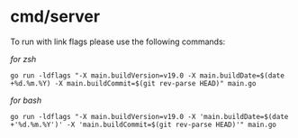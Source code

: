 # cmd/server

To run with link flags please use the following commands:

*for zsh*
```
go run -ldflags "-X main.buildVersion=v19.0 -X main.buildDate=$(date +%d.%m.%Y) -X main.buildCommit=$(git rev-parse HEAD)" main.go
```

*for bash*
```
go run -ldflags "-X main.buildVersion=v19.0 -X 'main.buildDate=$(date +'%d.%m.%Y')' -X 'main.buildCommit=$(git rev-parse HEAD)'" main.go
```
